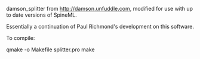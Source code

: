 damson_splitter from http://damson.unfuddle.com, modified for use
with up to date versions of SpineML.

Essentially a continuation of Paul Richmond's development on this
software.

To compile:

qmake -o Makefile splitter.pro
make
